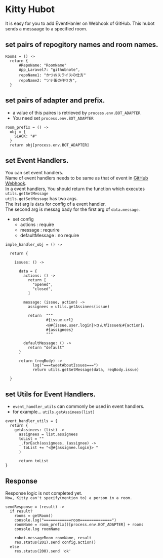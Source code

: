 # Kitty Hubot

It is easy for you to add EventHanler on Webhook of GitHub.
This hubot sends a messaage to a specified room.

## set pairs of repogitory names and room names.

```
Rooms = () ->
  return {
      #RepoName: "RoomName"
      App_Laravel7: "githubnote",
      repoName1: "かつおスライスの仕方"
      repoName2: "ツナ缶の作り方",
  }
```

## set pairs of adapter and prefix.
- a value of this paires is retrieved by `process.env.BOT_ADAPTER`
- You need set `process.env.BOT_ADAPTER`
```
room_prefix = () ->
  obj = {
    SLACK: "#"
  }
  return obj[process.env.BOT_ADAPTER]
```

## set Event Handlers.

You can set event handlers.  
Name of event handlers needs to be same as that of event in [GitHub Webhook](https://developer.github.com/webhooks/event-payloads/).  
In a event handlers, You should return the function which executes `utils.getSetMessage`  
`utils.getSetMessage` has two args.  
The irst arg is `data` for config of a event handler.  
The second arg is messag bady for the first arg of `data.message`.  

- set config
  - actions : require 
  - message : requrire
  - defaultMessage : no require


```
imple_handler_obj = () ->

  return {

    issues: () ->

      data = {
        actions: () ->
          return [
            "opened",
            "closed",
          ]

        message: (issue, action) ->
          assignees = utils.getAssinees(issue)

          return  """
                  #{issue.url}
                  <@#{issue.user.login}>さんがIssueを#{action}。
                  #{assignees}
                  """

        defaultMessage: () ->
          return "default"
      }

      return (reqBody) ->
            log("===tweetAboutIssues===")
            return utils.getSetMessage(data, reqBody.issue)

  }
```


## set Utils for Event Handlers.

- `event_handler_utils` can commonly be used in event handlers.
- for example... `utils.getAssinees(list)`

```
event_handler_utils = {
  return {
    getAssinees: (list) ->
      assignees = list.assignees
      toList = ""
      _.forEach(assignees, (assignee) ->
        toList += "<@#{assignee.login}> "
      )

      return toList
}
```

## Response

Response logic is not completed yet.  
`Now, Kitty can't specify(mention to) a person in a room.`

```
sendResponse = (result) ->
  if result?
    rooms = getRoom()
    console.log("============room==============")
    roomName = room_prefix()[process.env.BOT_ADAPTER] + rooms
    console.log roomName

    robot.messageRoom roomName, result
    res.status(201).send config.action()
  else
    res.status(200).send 'ok'
```

